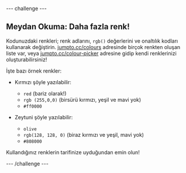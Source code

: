 \--- challenge \---

## Meydan Okuma: Daha fazla renk!

Kodunuzdaki renkleri; renk adlarını, `rgb()` değerlerini ve onaltılık kodları kullanarak değiştirin. <a href="http://jumpto.cc/colours" target="_blank">jumpto.cc/colours</a> adresinde birçok renkten oluşan liste var, veya <a href="http://jumpto.cc/colour-picker" target="_blank">jumpto.cc/colour-picker</a> adresine gidip kendi renklerinizi oluşturabilirsiniz!

İşte bazı örnek renkler:

+ Kırmızı şöyle yazılabilir:
    
    + `red` (bariz olarak!)
    + `rgb (255,0,0)` (birsürü kırmızı, yeşil ve mavi yok)
    + `#ff0000`

+ Zeytuni şöyle yazılabilir:
    
    + `olive`
    + `rgb(128, 128, 0)` (biraz kırmızı ve yeşil, mavi yok)
    + `#808000`

Kullandığınız renklerin tarifinize uyduğundan emin olun!

\--- /challenge \---